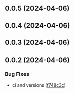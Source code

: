 ## 0.0.5 (2024-04-06)

## 0.0.4 (2024-04-06)

## 0.0.3 (2024-04-06)

## 0.0.2 (2024-04-06)

### Bug Fixes

- ci and versions ([f748c3c](https://github.com/edwinhern/express-typescript-2024/commit/f748c3c24543674ae8755057ea95a744ce3a18e9))
